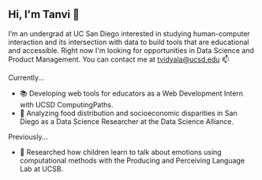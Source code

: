 ## Hi, I'm Tanvi 👋

I’m an undergrad at UC San Diego interested in studying human-computer interaction and its intersection with data to build tools that are educational and accessible. 
Right now I'm looking for opportunities in Data Science and Product Management. You can contact me at tvidyala@ucsd.edu 📫 

Currently...
- 📚 Developing web tools for educators as a Web Development Intern with UCSD ComputingPaths.
- 🍎 Analyzing food distribution and socioeconomic disparities in San Diego as a Data Science Researcher at the Data Science Alliance.
  
Previously...
- 💬 Researched how children learn to talk about emotions using computational methods with the Producing and Perceiving Language Lab at UCSB.
